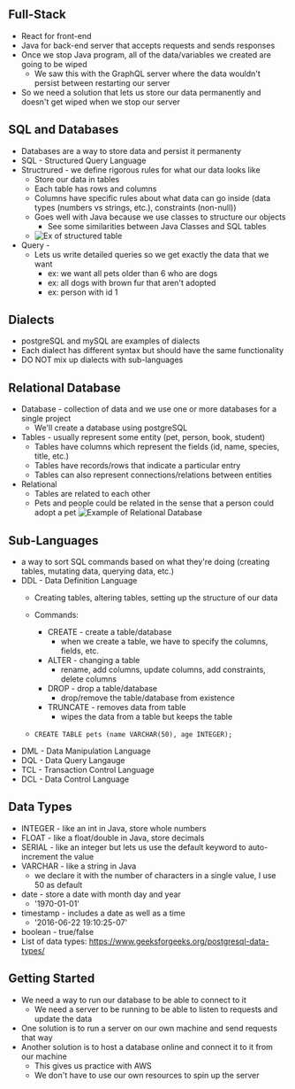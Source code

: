 ## Full-Stack
- React for front-end
- Java for back-end server that accepts requests and sends responses
- Once we stop Java program, all of the data/variables we created are going to be wiped
    - We saw this with the GraphQL server where the data wouldn't persist between restarting our server
- So we need a solution that lets us store our data permanently and doesn't get wiped when we stop our server

## SQL and Databases
- Databases are a way to store data and persist it permanenty
- SQL - Structured Query Language
- Structrured - we define rigorous rules for what our data looks like
    - Store our data in tables
    - Each table has rows and columns
    - Columns have specific rules about what data can go inside (data types (numbers vs strings, etc.), constraints (non-null))
    - Goes well with Java because we use classes to structure our objects
        - See some similarities between Java Classes and SQL tables
    - ![Ex of structured table](https://s33046.pcdn.co/wp-content/uploads/2020/07/anatomy-of-a-sql-table-F-624x214.png)
- Query - 
    - Lets us write detailed queries so we get exactly the data that we want
        - ex: we want all pets older than 6 who are dogs
        - ex: all dogs with brown fur that aren't adopted
        - ex: person with id 1

## Dialects
- postgreSQL and mySQL are examples of dialects
- Each dialect has different syntax but should have the same functionality
- DO NOT mix up dialects with sub-languages

## Relational Database
- Database - collection of data and we use one or more databases for a single project
    - We'll create a database using postgreSQL
- Tables - usually represent some entity (pet, person, book, student)
    - Tables have columns which represent the fields (id, name, species, title, etc.)
    - Tables have records/rows that indicate a particular entry
    - Tables can also represent connections/relations between entities
- Relational
    - Tables are related to each other
    - Pets and people could be related in the sense that a person could adopt a pet
    ![Example of Relational Database](https://www.researchgate.net/profile/Vimal-Kumar-Dhanasekar/publication/264823200/figure/fig1/AS:823629063393280@1573379879885/Multi-relational-database-an-example.png)



## Sub-Languages
- a way to sort SQL commands based on what they're doing (creating tables, mutating data, querying data, etc.)
- DDL - Data Definition Language
    - Creating tables, altering tables, setting up the structure of our data
    - Commands:
        - CREATE - create a table/database
            - when we create a table, we have to specify the columns, fields, etc.
        - ALTER - changing a table
            - rename, add columns, update columns, add constraints, delete columns
        - DROP - drop a table/database
            - drop/remove the table/database from existence
        - TRUNCATE - removes data from table
            - wipes the data from a table but keeps the table

    - ```CREATE TABLE pets (name VARCHAR(50), age INTEGER);```
- DML - Data Manipulation Language
- DQL - Data Query Langauge
- TCL - Transaction Control Language
- DCL - Data Control Language

## Data Types
- INTEGER - like an int in Java, store whole numbers
- FLOAT - like a float/double in Java, store decimals
- SERIAL - like an integer but lets us use the default keyword to auto-increment the value
- VARCHAR - like a string in Java
    - we declare it with the number of characters in a single value, I use 50 as default
- date - store a date with month day and year
    -  '1970-01-01'
- timestamp - includes a date as well as a time
    - '2016-06-22 19:10:25-07'
- boolean - true/false
- List of data types: https://www.geeksforgeeks.org/postgresql-data-types/ 

## Getting Started
- We need a way to run our database to be able to connect to it
    - We need a server to be running to be able to listen to requests and update the data
- One solution is to run a server on our own machine and send requests that way
- Another solution is to host a database online and connect it to it from our machine
    - This gives us practice with AWS
    - We don't have to use our own resources to spin up the server
